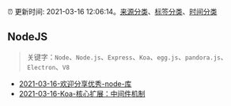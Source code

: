 :alarm_clock: 更新时间: 2021-03-16 12:06:14。[来源分类](../README.md)、[标签分类](../TAGS.md)、[时间分类](../TIMELINE.md)

## NodeJS


> 关键字：`Node`、`Node.js`、`Express`、`Koa`、`egg.js`、`pandora.js`、`Electron`、`V8`



- [2021-03-16-欢迎分享优秀-node-库](https://www.v2ex.com/t/762232) 
- [2021-03-16-Koa-核心扩展：中间件机制](https://toutiao.io/k/gk2gu8j) 
